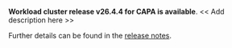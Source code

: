 **Workload cluster release v26.4.4 for CAPA is available**. << Add description here >>

Further details can be found in the [release notes](https://docs.giantswarm.io/changes/workload-cluster-releases-capa/releases/aws-26.4.4).
